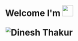 <h1 align="center">Welcome I'm <img src="https://media.giphy.com/media/hvRJCLFzcasrR4ia7z/giphy.gif" width="35">
  <p><img src="https://readme-typing-svg.herokuapp.com/?font=Time+New+Roman&color=1976d2&size=35&center=true&vCenter=true&width=600&height=35&lines=Ayush+Aggarwal..&hearts;++;Android+Developer,;Learning%20Flutter,;WebDEV+Newbie,;Active+Learner.." alt="Dinesh Thakur"></p>
</h1>
